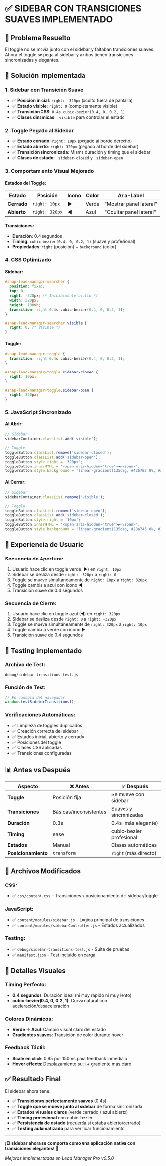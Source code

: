 # ✅ SIDEBAR CON TRANSICIONES SUAVES IMPLEMENTADO

## 🎯 **Problema Resuelto**

El toggle no se movía junto con el sidebar y faltaban transiciones suaves. Ahora el toggle se pega al sidebar y ambos tienen transiciones sincronizadas y elegantes.

## 🔧 **Solución Implementada**

### **1. Sidebar con Transición Suave**
- ✅ **Posición inicial**: `right: -320px` (oculto fuera de pantalla)
- ✅ **Estado visible**: `right: 0` (completamente visible)
- ✅ **Transición CSS**: `0.4s cubic-bezier(0.4, 0, 0.2, 1)`
- ✅ **Clases dinámicas**: `.visible` para controlar el estado

### **2. Toggle Pegado al Sidebar**
- ✅ **Estado cerrado**: `right: 10px` (pegado al borde derecho)
- ✅ **Estado abierto**: `right: 320px` (pegado al borde del sidebar)
- ✅ **Transición sincronizada**: Misma duración y timing que el sidebar
- ✅ **Clases de estado**: `.sidebar-closed` y `.sidebar-open`

### **3. Comportamiento Visual Mejorado**

#### **Estados del Toggle**:
| Estado | Posición | Icono | Color | Aria-Label |
|--------|----------|-------|-------|------------|
| **Cerrado** | `right: 10px` | ▶ | Verde | "Mostrar panel lateral" |
| **Abierto** | `right: 320px` | ◀ | Azul | "Ocultar panel lateral" |

#### **Transiciones**:
- **Duración**: 0.4 segundos
- **Timing**: `cubic-bezier(0.4, 0, 0.2, 1)` (suave y profesional)
- **Propiedades**: `right` (posición) + `background` (color)

### **4. CSS Optimizado**

#### **Sidebar**:
```css
#snap-lead-manager-searcher {
  position: fixed;
  top: 0;
  right: -320px; /* Inicialmente oculto */
  width: 320px;
  height: 100vh;
  transition: right 0.4s cubic-bezier(0.4, 0, 0.2, 1);
}

#snap-lead-manager-searcher.visible {
  right: 0; /* Visible */
}
```

#### **Toggle**:
```css
#snap-lead-manager-toggle {
  transition: right 0.4s cubic-bezier(0.4, 0, 0.2, 1);
}

#snap-lead-manager-toggle.sidebar-closed {
  right: 10px;
}

#snap-lead-manager-toggle.sidebar-open {
  right: 320px;
}
```

### **5. JavaScript Sincronizado**

#### **Al Abrir**:
```javascript
// Sidebar
sidebarContainer.classList.add('visible');

// Toggle
toggleButton.classList.remove('sidebar-closed');
toggleButton.classList.add('sidebar-open');
toggleButton.style.right = '320px';
toggleButton.innerHTML = '<span aria-hidden="true">◀</span>';
toggleButton.style.background = 'linear-gradient(135deg, #4267B2 0%, #365899 100%)';
```

#### **Al Cerrar**:
```javascript
// Sidebar
sidebarContainer.classList.remove('visible');

// Toggle
toggleButton.classList.remove('sidebar-open');
toggleButton.classList.add('sidebar-closed');
toggleButton.style.right = '10px';
toggleButton.innerHTML = '<span aria-hidden="true">▶</span>';
toggleButton.style.background = 'linear-gradient(135deg, #28a745 0%, #1e7e34 100%)';
```

## 📱 **Experiencia de Usuario**

### **Secuencia de Apertura**:
1. Usuario hace clic en toggle verde (▶) en `right: 10px`
2. Sidebar se desliza desde `right: -320px` a `right: 0`
3. Toggle se mueve simultáneamente de `right: 10px` a `right: 320px`
4. Toggle cambia a azul con icono ◀
5. Transición suave de 0.4 segundos

### **Secuencia de Cierre**:
1. Usuario hace clic en toggle azul (◀) en `right: 320px`
2. Sidebar se desliza desde `right: 0` a `right: -320px`
3. Toggle se mueve simultáneamente de `right: 320px` a `right: 10px`
4. Toggle cambia a verde con icono ▶
5. Transición suave de 0.4 segundos

## 🧪 **Testing Implementado**

### **Archivo de Test**:
`debug/sidebar-transitions-test.js`

### **Función de Test**:
```javascript
// En consola del navegador
window.testSidebarTransitions();
```

### **Verificaciones Automáticas**:
- ✅ Limpieza de toggles duplicados
- ✅ Creación correcta del sidebar
- ✅ Estados inicial, abierto y cerrado
- ✅ Posiciones del toggle
- ✅ Clases CSS aplicadas
- ✅ Transiciones configuradas

## 📊 **Antes vs Después**

| Aspecto | ❌ Antes | ✅ Después |
|---------|---------|------------|
| **Toggle** | Posición fija | Se mueve con sidebar |
| **Transiciones** | Básicas/inconsistentes | Suaves y sincronizadas |
| **Duración** | 0.3s | 0.4s (más elegante) |
| **Timing** | ease | cubic-bezier profesional |
| **Estados** | Manual | Clases automáticas |
| **Posicionamiento** | `transform` | `right` (más directo) |

## 📁 **Archivos Modificados**

### **CSS**:
- ✅ `css/content.css` - Transiciones y posicionamiento del sidebar/toggle

### **JavaScript**:
- ✅ `content/modules/sidebar.js` - Lógica principal de transiciones
- ✅ `content/modules/sidebarController.js` - Estados actualizados

### **Testing**:
- ✅ `debug/sidebar-transitions-test.js` - Suite de pruebas
- ✅ `manifest.json` - Test incluido en carga

## 🎨 **Detalles Visuales**

### **Timing Perfecto**:
- **0.4 segundos**: Duración ideal (ni muy rápido ni muy lento)
- **cubic-bezier(0.4, 0, 0.2, 1)**: Curva natural con aceleración/desaceleración

### **Colores Dinámicos**:
- **Verde → Azul**: Cambio visual claro del estado
- **Gradientes suaves**: Transición de color durante hover

### **Feedback Táctil**:
- **Scale en click**: 0.95 por 150ms para feedback inmediato
- **Hover effects**: Desplazamiento sutil + gradiente más claro

## ✅ **Resultado Final**

El sidebar ahora tiene:
- ✅ **Transiciones perfectamente suaves** (0.4s)
- ✅ **Toggle que se mueve junto al sidebar** de forma sincronizada
- ✅ **Estados visuales claros** (verde cerrado / azul abierto)
- ✅ **Timing profesional** con cubic-bezier
- ✅ **Persistencia de estado** (recuerda si estaba abierto/cerrado)
- ✅ **Testing automatizado** para verificar funcionamiento

---

**¡El sidebar ahora se comporta como una aplicación nativa con transiciones elegantes!** 🎉

*Mejoras implementadas en Lead Manager Pro v0.5.0*
